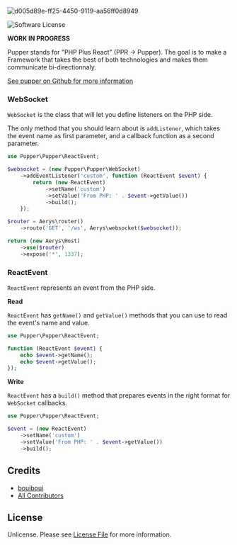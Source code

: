 ![d005d89e-ff25-4450-9119-aa56ff0d8949](https://user-images.githubusercontent.com/3274103/31629229-4859fe88-b2b3-11e7-85fb-66c35710f607.png)

![Software License][ico-license]

**WORK IN PROGRESS**

Pupper stands for "PHP Plus React" (PPR -> Pupper). The goal is to make a Framework that takes the best of both technologies and makes them communicate bi-directionnaly.

[See pupper on Github for more information](https://github.com/bouiboui/pupper/tree/master/app)


### WebSocket

`WebSocket` is the class that will let you define listeners on the PHP side.

The only method that you should learn about is `addListener`, which takes the event name as first parameter, and a callback function as a second parameter.

```php
use Pupper\Pupper\ReactEvent;

$websocket = (new Pupper\Pupper\WebSocket)
    ->addEventListener('custom', function (ReactEvent $event) {
        return (new ReactEvent)
            ->setName('custom')
            ->setValue('From PHP: ' . $event->getValue())
            ->build();
    });

$router = Aerys\router()
    ->route('GET', '/ws', Aerys\websocket($websocket));

return (new Aerys\Host)
    ->use($router)
    ->expose('*', 1337);
```

### ReactEvent

`ReactEvent` represents an event from the PHP side.


**Read**

`ReactEvent` has `getName()` and `getValue()` methods that you can use to read the event's name and value.

```php
use Pupper\Pupper\ReactEvent;

function (ReactEvent $event) {
    echo $event->getName();
    echo $event->getValue();
});
```

**Write**

`ReactEvent` has a `build()` method that prepares events in the right format for `WebSocket` callbacks.

```php
use Pupper\Pupper\ReactEvent;

$event = (new ReactEvent)
    ->setName('custom')
    ->setValue('From PHP: ' . $event->getValue())
    ->build();
```

## Credits

- [bouiboui][link-author]
- [All Contributors][link-contributors]

## License

Unlicense. Please see [License File](LICENSE.md) for more information.

[ico-license]: https://img.shields.io/badge/license-Unlicense-brightgreen.svg?style=flat-square

[link-author]: https://github.com/bouiboui
[link-contributors]: ../../contributors
